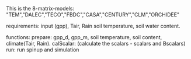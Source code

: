 This is the 8-matrix-models:
    "TEM","DALEC","TECO","FBDC","CASA","CENTURY","CLM","ORCHIDEE"

requirements:
    input (gpp), Tair, Rain
    soil temperature, soil water content.

functions:
    prepare: gpp_d, gpp_m, soil temperature, soil content, climate(Tair, Rain).
    calScalar: (calculate the scalars - scalars and Bscalars)
    run: run spinup and simulation